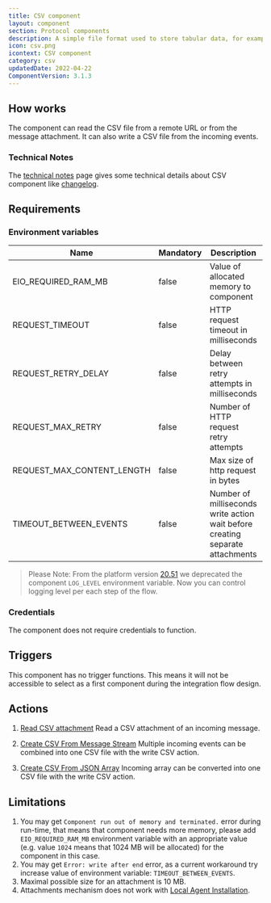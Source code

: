 ```yaml
---
title: CSV component
layout: component
section: Protocol components
description: A simple file format used to store tabular data, for example from a spreadsheet or a database.
icon: csv.png
icontext: CSV component
category: csv
updatedDate: 2022-04-22
ComponentVersion: 3.1.3
---
```


## How works

The component can read the CSV file from a remote URL or from the message
attachment. It can also write a CSV file from the incoming events.

### Technical Notes

The [technical notes](technical-notes) page gives some technical details about CSV component like [changelog](/components/csv/technical-notes#changelog).

## Requirements

### Environment variables

| Name|Mandatory|Description|Values|
|----|---------|-----------|------|
|EIO_REQUIRED_RAM_MB| false | Value of allocated memory to component | Recommended: `512`/`1024` |
|REQUEST_TIMEOUT| false |  HTTP request timeout in milliseconds | Default value: `10000` |
|REQUEST_RETRY_DELAY| false | Delay between retry attempts in milliseconds | Default value: `7000` |
|REQUEST_MAX_RETRY| false | Number of HTTP request retry attempts |  Default value: `7` |
|REQUEST_MAX_CONTENT_LENGTH| false | Max size of http request in bytes | Default value: `10485760` |
|TIMEOUT_BETWEEN_EVENTS| false | Number of milliseconds write action wait before creating separate attachments | Default value: `10000` |

> Please Note: From the platform version [20.51](/releases/2020-12-17) we deprecated the
> component `LOG_LEVEL` environment variable. Now you can control logging level per each step of the flow.

### Credentials

The component does not require credentials to function.


## Triggers

This component has no trigger functions. This means it will not be accessible to
select as a first component during the integration flow design.

## Actions

  1. [Read CSV attachment](/components/csv/actions#read-csv-attachment)
  Read a CSV attachment of an incoming message.

  2. [Create CSV From Message Stream](/components/csv/actions#create-csv-from-message-stream)
  Multiple incoming events can be combined into one CSV file with the write CSV action.

  3. [Create CSV From JSON Array](/components/csv/actions#create-csv-from-json-array)
  Incoming array can be converted into one CSV file with the write CSV action.

## Limitations

  1. You may get `Component run out of memory and terminated.` error during run-time, that means that component needs more memory, please add  `EIO_REQUIRED_RAM_MB` environment variable with an appropriate value (e.g. value `1024` means that 1024 MB will be allocated) for the component in this case.
  2. You may get `Error: write after end` error, as a current workaround try increase value of environment variable: `TIMEOUT_BETWEEN_EVENTS`.
  3. Maximal possible size for an attachment is 10 MB.
  4. Attachments mechanism does not work with [Local Agent Installation](/getting-started/local-agent).
